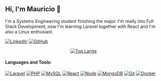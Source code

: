## Hi, I'm Mauricio 👋

I'm a Systems Engineering student finishing the major. I'm really into Full Stack Development, now I'm learning Laravel together with React and I'm also a Linux enthusiast.

[![LinkedIn](https://img.shields.io/badge/LinkedIn-%230077B5.svg?logo=linkedin&logoColor=white)](https://www.linkedin.com/in/gutierrez-mauricio/)
[![GitHub](https://img.shields.io/badge/Portfolio-%23333.svg?logo=github&logoColor=white)](https://gutierrezdnf.github.com)

<div align="center">

  [![Top Langs](https://github-readme-stats.vercel.app/api/top-langs/?username=gutierrezdnf&layout=compact&theme=gruvbox&langs_count=6)](#)

</div>

#### Languages and Tools:

[![Laravel](https://img.shields.io/badge/Laravel-f9322c.svg?logo=laravel&logoColor=white)](#)
[![PHP](https://img.shields.io/badge/PHP-4f5b93.svg?logo=php&logoColor=white)](#)
[![MySQL](https://img.shields.io/badge/MySQL-3e6e93.svg?logo=mysql&logoColor=white)](#)
[![React](https://img.shields.io/badge/React-61dafb.svg?logo=react&logoColor=white)](#)
[![Node](https://img.shields.io/badge/Node.js-84ba64.svg?logo=node.js&logoColor=white)](#)
[![MongoDB](https://img.shields.io/badge/MongoDB-00ed64.svg?logo=mongodb&logoColor=white)](#)
[![Git](https://img.shields.io/badge/Git-f14e32.svg?logo=git&logoColor=white)](#)
[![Docker](https://img.shields.io/badge/Docker-0073ec.svg?logo=docker&logoColor=white)](#)
